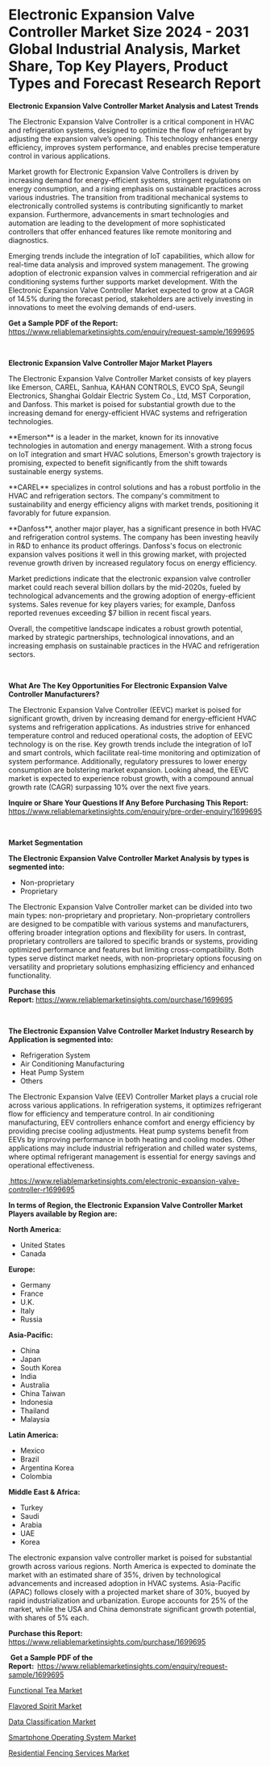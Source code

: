 <p><h1>Electronic Expansion Valve Controller Market Size 2024 - 2031 Global Industrial Analysis, Market Share, Top Key Players, Product Types and Forecast Research Report</h1></p><p><strong>Electronic Expansion Valve Controller Market Analysis and Latest Trends</strong></p>
<p><p>The Electronic Expansion Valve Controller is a critical component in HVAC and refrigeration systems, designed to optimize the flow of refrigerant by adjusting the expansion valve’s opening. This technology enhances energy efficiency, improves system performance, and enables precise temperature control in various applications.</p><p>Market growth for Electronic Expansion Valve Controllers is driven by increasing demand for energy-efficient systems, stringent regulations on energy consumption, and a rising emphasis on sustainable practices across various industries. The transition from traditional mechanical systems to electronically controlled systems is contributing significantly to market expansion. Furthermore, advancements in smart technologies and automation are leading to the development of more sophisticated controllers that offer enhanced features like remote monitoring and diagnostics.</p><p>Emerging trends include the integration of IoT capabilities, which allow for real-time data analysis and improved system management. The growing adoption of electronic expansion valves in commercial refrigeration and air conditioning systems further supports market development. With the Electronic Expansion Valve Controller Market expected to grow at a CAGR of 14.5% during the forecast period, stakeholders are actively investing in innovations to meet the evolving demands of end-users.</p></p>
<p><strong>Get a Sample PDF of the Report:&nbsp;</strong> <a href="https://www.reliablemarketinsights.com/enquiry/request-sample/1699695?utm_campaign=1400&utm_medium=2&utm_source=Github&utm_content=ia&utm_term=20102024&utm_id=electronic-expansion-valve-controller">https://www.reliablemarketinsights.com/enquiry/request-sample/1699695</a></p>
<p>&nbsp;</p>
<p><strong>Electronic Expansion Valve Controller Major Market Players</strong></p>
<p><p>The Electronic Expansion Valve Controller Market consists of key players like Emerson, CAREL, Sanhua, KAHAN CONTROLS, EVCO SpA, Seungil Electronics, Shanghai Goldair Electric System Co., Ltd, MST Corporation, and Danfoss. This market is poised for substantial growth due to the increasing demand for energy-efficient HVAC systems and refrigeration technologies.</p><p>**Emerson** is a leader in the market, known for its innovative technologies in automation and energy management. With a strong focus on IoT integration and smart HVAC solutions, Emerson's growth trajectory is promising, expected to benefit significantly from the shift towards sustainable energy systems.</p><p>**CAREL** specializes in control solutions and has a robust portfolio in the HVAC and refrigeration sectors. The company's commitment to sustainability and energy efficiency aligns with market trends, positioning it favorably for future expansion.</p><p>**Danfoss**, another major player, has a significant presence in both HVAC and refrigeration control systems. The company has been investing heavily in R&D to enhance its product offerings. Danfoss's focus on electronic expansion valves positions it well in this growing market, with projected revenue growth driven by increased regulatory focus on energy efficiency.</p><p>Market predictions indicate that the electronic expansion valve controller market could reach several billion dollars by the mid-2020s, fueled by technological advancements and the growing adoption of energy-efficient systems. Sales revenue for key players varies; for example, Danfoss reported revenues exceeding $7 billion in recent fiscal years.</p><p>Overall, the competitive landscape indicates a robust growth potential, marked by strategic partnerships, technological innovations, and an increasing emphasis on sustainable practices in the HVAC and refrigeration sectors.</p></p>
<p>&nbsp;</p>
<p><strong>What Are The Key Opportunities For Electronic Expansion Valve Controller Manufacturers?</strong></p>
<p><p>The Electronic Expansion Valve Controller (EEVC) market is poised for significant growth, driven by increasing demand for energy-efficient HVAC systems and refrigeration applications. As industries strive for enhanced temperature control and reduced operational costs, the adoption of EEVC technology is on the rise. Key growth trends include the integration of IoT and smart controls, which facilitate real-time monitoring and optimization of system performance. Additionally, regulatory pressures to lower energy consumption are bolstering market expansion. Looking ahead, the EEVC market is expected to experience robust growth, with a compound annual growth rate (CAGR) surpassing 10% over the next five years.</p></p>
<p><strong>Inquire or Share Your Questions If Any Before Purchasing This Report:</strong> <a href="https://www.reliablemarketinsights.com/enquiry/pre-order-enquiry/1699695?utm_campaign=1400&utm_medium=2&utm_source=Github&utm_content=ia&utm_term=20102024&utm_id=electronic-expansion-valve-controller">https://www.reliablemarketinsights.com/enquiry/pre-order-enquiry/1699695</a></p>
<p>&nbsp;</p>
<p><strong>Market Segmentation</strong></p>
<p><strong>The Electronic Expansion Valve Controller Market Analysis by types is segmented into:</strong></p>
<p><ul><li>Non-proprietary</li><li>Proprietary</li></ul></p>
<p><p>The Electronic Expansion Valve Controller market can be divided into two main types: non-proprietary and proprietary. Non-proprietary controllers are designed to be compatible with various systems and manufacturers, offering broader integration options and flexibility for users. In contrast, proprietary controllers are tailored to specific brands or systems, providing optimized performance and features but limiting cross-compatibility. Both types serve distinct market needs, with non-proprietary options focusing on versatility and proprietary solutions emphasizing efficiency and enhanced functionality.</p></p>
<p><strong>Purchase this Report:&nbsp;</strong><a href="https://www.reliablemarketinsights.com/purchase/1699695?utm_campaign=1400&utm_medium=2&utm_source=Github&utm_content=ia&utm_term=20102024&utm_id=electronic-expansion-valve-controller">https://www.reliablemarketinsights.com/purchase/1699695</a></p>
<p>&nbsp;</p>
<p><strong>The Electronic Expansion Valve Controller Market Industry Research by Application is segmented into:</strong></p>
<p><ul><li>Refrigeration System</li><li>Air Conditioning Manufacturing</li><li>Heat Pump System</li><li>Others</li></ul></p>
<p><p>The Electronic Expansion Valve (EEV) Controller Market plays a crucial role across various applications. In refrigeration systems, it optimizes refrigerant flow for efficiency and temperature control. In air conditioning manufacturing, EEV controllers enhance comfort and energy efficiency by providing precise cooling adjustments. Heat pump systems benefit from EEVs by improving performance in both heating and cooling modes. Other applications may include industrial refrigeration and chilled water systems, where optimal refrigerant management is essential for energy savings and operational effectiveness.</p></p>
<p><a href="https://www.reliablemarketinsights.com/electronic-expansion-valve-controller-r1699695?utm_campaign=1400&utm_medium=2&utm_source=Github&utm_content=ia&utm_term=20102024&utm_id=electronic-expansion-valve-controller">&nbsp;https://www.reliablemarketinsights.com/electronic-expansion-valve-controller-r1699695</a></p>
<p><strong>In terms of Region, the Electronic Expansion Valve Controller Market Players available by Region are:</strong></p>
<p>
    <p> <strong> North America: </strong>
        <ul>
            <li>United States</li>
            <li>Canada</li>
        </ul>
        </p> 
    <p> <strong> Europe: </strong>
        <ul>
            <li>Germany</li>
            <li>France</li>
            <li>U.K.</li>
            <li>Italy</li>
            <li>Russia</li>
        </ul>
        </p> 
    <p> <strong> Asia-Pacific: </strong>
        <ul>
            <li>China</li>
            <li>Japan</li>
            <li>South Korea</li>
            <li>India</li>
            <li>Australia</li>
            <li>China Taiwan</li>
            <li>Indonesia</li>
            <li>Thailand</li>
            <li>Malaysia</li>
        </ul>
        </p> 
    <p> <strong> Latin America: </strong>
        <ul>
            <li>Mexico</li>
            <li>Brazil</li>
            <li>Argentina Korea</li>
            <li>Colombia</li>
        </ul>
        </p> 
    <p> <strong> Middle East & Africa: </strong>
        <ul>
            <li>Turkey</li>
            <li>Saudi</li>
            <li>Arabia</li>
            <li>UAE</li>
            <li>Korea</li>
        </ul>
    </p>
    </p>
<p><p>The electronic expansion valve controller market is poised for substantial growth across various regions. North America is expected to dominate the market with an estimated share of 35%, driven by technological advancements and increased adoption in HVAC systems. Asia-Pacific (APAC) follows closely with a projected market share of 30%, buoyed by rapid industrialization and urbanization. Europe accounts for 25% of the market, while the USA and China demonstrate significant growth potential, with shares of 5% each.</p></p>
<p><strong>Purchase this Report: </strong><a href="https://www.reliablemarketinsights.com/purchase/1699695?utm_campaign=1400&utm_medium=2&utm_source=Github&utm_content=ia&utm_term=20102024&utm_id=electronic-expansion-valve-controller">https://www.reliablemarketinsights.com/purchase/1699695</a></p>
<p>&nbsp;<strong>Get a Sample PDF of the Report:&nbsp;&nbsp;</strong><a href="https://www.reliablemarketinsights.com/enquiry/request-sample/1699695?utm_campaign=1400&utm_medium=2&utm_source=Github&utm_content=ia&utm_term=20102024&utm_id=electronic-expansion-valve-controller">https://www.reliablemarketinsights.com/enquiry/request-sample/1699695</a></p>
<p><strong></strong></p>
<p><p><a href="https://www.linkedin.com/pulse/functional-tea-market-trends-insights-type-application-analysis-6oiae?utm_campaign=1400&utm_medium=2&utm_source=Github&utm_content=ia&utm_term=20102024&utm_id=electronic-expansion-valve-controller">Functional Tea Market</a></p><p><a href="https://www.linkedin.com/pulse/emerging-trends-flavored-spirit-market-global-outlook-future-qm1re?utm_campaign=1400&utm_medium=2&utm_source=Github&utm_content=ia&utm_term=20102024&utm_id=electronic-expansion-valve-controller">Flavored Spirit Market</a></p><p><a href="https://www.linkedin.com/pulse/data-classification-market-outlook-share-analysis-growth-trends-klc1f?utm_campaign=1400&utm_medium=2&utm_source=Github&utm_content=ia&utm_term=20102024&utm_id=electronic-expansion-valve-controller">Data Classification Market</a></p><p><a href="https://www.linkedin.com/pulse/evaluating-smartphone-operating-system-market-trends-growth-kgbqf?utm_campaign=1400&utm_medium=2&utm_source=Github&utm_content=ia&utm_term=20102024&utm_id=electronic-expansion-valve-controller">Smartphone Operating System Market</a></p><p><a href="https://issuu.com/reportprime-2/docs/residential-fencing-services-market_acc93829581bc4?utm_campaign=1400&utm_medium=2&utm_source=Github&utm_content=ia&utm_term=20102024&utm_id=electronic-expansion-valve-controller">Residential Fencing Services Market</a></p></p>